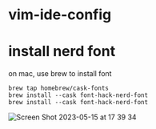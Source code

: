 # vim-ide-config

# install nerd font

on mac, use brew to install font
```shell
brew tap homebrew/cask-fonts
brew install --cask font-hack-nerd-font
brew install --cask font-hack-nerd-font
```


![Screen Shot 2023-05-15 at 17 39 34](https://github.com/DriedYellowPeach/vim-ide-config/assets/49219666/4e8f5a4a-9bca-4322-b7bd-0a8eb0141532)
